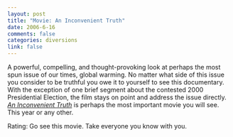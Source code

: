 ```yaml
--- 
layout: post
title: "Movie: An Inconvenient Truth"
date: 2006-6-16
comments: false
categories: diversions
link: false
---
```

A powerful, compelling, and thought-provoking look at perhaps the most spun issue of our times, global warming. No matter what side of this issue you consider to be truthful you owe it to yourself to see this documentary. With the exception of one brief segment about the contested 2000 Presidential Election, the film stays on point and address the issue directly. <i><a href="http://imdb.com/title/tt0497116/" title="An Inconvenient Truth">An Inconvenient Truth</a></i> is perhaps the most important movie you will see. This year or any other.

Rating: Go see this movie. Take everyone you know with you.

